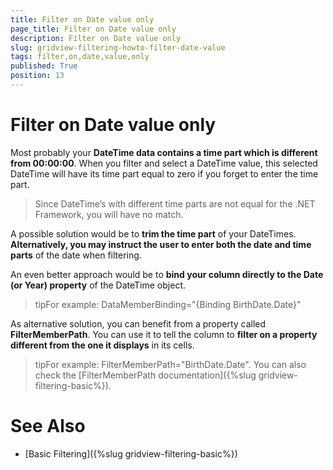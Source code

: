 ```yaml
---
title: Filter on Date value only
page_title: Filter on Date value only
description: Filter on Date value only
slug: gridview-filtering-howto-filter-date-value
tags: filter,on,date,value,only
published: True
position: 13
---
```


# Filter on Date value only

Most probably your __DateTime data contains a time part which is different from 00:00:00__. When you filter and select a DateTime value, this selected DateTime will have its time part equal to zero if you forget to enter the time part.
        
>Since DateTime’s with different time parts are not equal for the .NET Framework, you will have no match.
          
A possible solution would be to __trim the time part__ of your DateTimes. __Alternatively, you may instruct the user to enter both the date and time parts__ of the date when filtering.
        

An even better approach would be to __bind your column directly to the Date (or Year) property__ of the DateTime object.
        

>tipFor example: DataMemberBinding="{Binding BirthDate.Date}"

As alternative solution, you can benefit from a property called __FilterMemberPath__. You can use it to tell the column to __filter on a property different from the one it displays__ in its cells.
        

>tipFor example: FilterMemberPath="BirthDate.Date". You can also check the [FilterMemberPath documentation]({%slug gridview-filtering-basic%}).
          

# See Also

 * [Basic Filtering]({%slug gridview-filtering-basic%})
